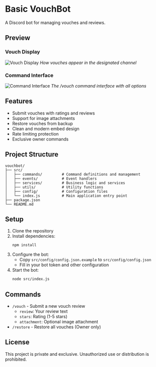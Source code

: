 # Basic VouchBot

A Discord bot for managing vouches and reviews.

## Preview

### Vouch Display
![Vouch Display](https://cdn.discordapp.com/attachments/1255155199329177672/1383195214830764182/image.png?ex=684de86d&is=684c96ed&hm=cd553e183cde2841a97e4db99bf04097614a3de72217ed2e644a4ad1812d56aa&)
*How vouches appear in the designated channel*

### Command Interface
![Command Interface](https://cdn.discordapp.com/attachments/1255155199329177672/1383195308825120830/image.png?ex=684de884&is=684c9704&hm=323e2b301c549a1be38056b72e9c5b4bdbb4dffb93730c80268204afe75df129&)
*The /vouch command interface with all options*

## Features

- Submit vouches with ratings and reviews
- Support for image attachments
- Restore vouches from backup
- Clean and modern embed design
- Rate limiting protection
- Exclusive owner commands

## Project Structure

```
vouchbot/
├── src/
│   ├── commands/         # Command definitions and management
│   ├── events/           # Event handlers
│   ├── services/         # Business logic and services
│   ├── utils/            # Utility functions
│   ├── config/           # Configuration files
│   └── index.js          # Main application entry point
├── package.json
└── README.md
```

## Setup

1. Clone the repository
2. Install dependencies:
   ```bash
   npm install
   ```
3. Configure the bot:
   - Copy `src/config/config.json.example` to `src/config/config.json`
   - Fill in your bot token and other configuration
4. Start the bot:
   ```bash
   node src/index.js
   ```

## Commands

- `/vouch` - Submit a new vouch review
  - `review`: Your review text
  - `stars`: Rating (1-5 stars)
  - `attachment`: Optional image attachment
- `/restore` - Restore all vouches (Owner only)

## License

This project is private and exclusive. Unauthorized use or distribution is prohibited. 

